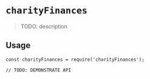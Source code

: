 # `charityFinances`

> TODO: description

## Usage

```
const charityFinances = require('charityFinances');

// TODO: DEMONSTRATE API
```
